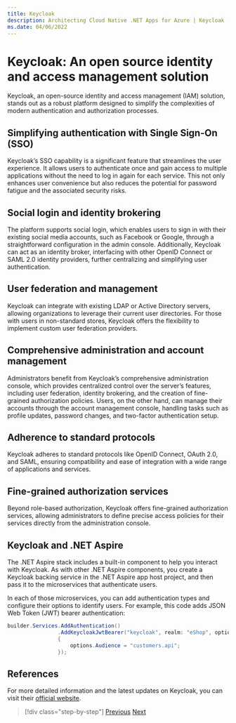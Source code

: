 ```yaml
---
title: Keycloak
description: Architecting Cloud Native .NET Apps for Azure | Keycloak
ms.date: 04/06/2022
---
```


# Keycloak: An open source identity and access management solution

Keycloak, an open-source identity and access management (IAM) solution, stands out as a robust platform designed to simplify the complexities of modern authentication and authorization processes.

## Simplifying authentication with Single Sign-On (SSO)

Keycloak’s SSO capability is a significant feature that streamlines the user experience. It allows users to authenticate once and gain access to multiple applications without the need to log in again for each service. This not only enhances user convenience but also reduces the potential for password fatigue and the associated security risks.

## Social login and identity brokering

The platform supports social login, which enables users to sign in with their existing social media accounts, such as Facebook or Google, through a straightforward configuration in the admin console. Additionally, Keycloak can act as an identity broker, interfacing with other OpenID Connect or SAML 2.0 identity providers, further centralizing and simplifying user authentication.

## User federation and management

Keycloak can integrate with existing LDAP or Active Directory servers, allowing organizations to leverage their current user directories. For those with users in non-standard stores, Keycloak offers the flexibility to implement custom user federation providers.

## Comprehensive administration and account management

Administrators benefit from Keycloak’s comprehensive administration console, which provides centralized control over the server’s features, including user federation, identity brokering, and the creation of fine-grained authorization policies. Users, on the other hand, can manage their accounts through the account management console, handling tasks such as profile updates, password changes, and two-factor authentication setup.

## Adherence to standard protocols

Keycloak adheres to standard protocols like OpenID Connect, OAuth 2.0, and SAML, ensuring compatibility and ease of integration with a wide range of applications and services.

## Fine-grained authorization services

Beyond role-based authorization, Keycloak offers fine-grained authorization services, allowing administrators to define precise access policies for their services directly from the administration console.

## Keycloak and .NET Aspire

The .NET Aspire stack includes a built-in component to help you interact with Keycloak. As with other .NET Aspire components, you create a Keycloak backing service in the .NET Aspire app host project, and then pass it to the microservices that authenticate users. 

In each of those microservices, you can add authentication types and configure their options to identify users. For example, this code adds JSON Web Token (JWT) bearer authentication:

```csharp
builder.Services.AddAuthentication()
                .AddKeycloakJwtBearer("keycloak", realm: "eShop", options =>
                {
                    options.Audience = "customers.api";
                });
```

## References

For more detailed information and the latest updates on Keycloak, you can visit their [official website](https://www.keycloak.org/).

>[!div class="step-by-step"]
>[Previous](identity-server.md)
>[Next](../testing-distributed-apps/challenges-of-distributed-app-testing.md)
